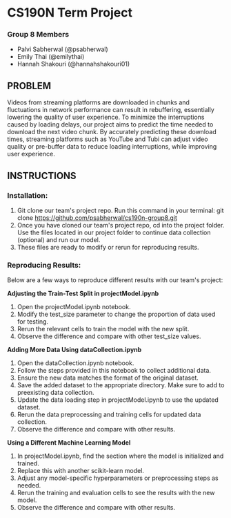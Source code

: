 # CS190N Term Project

### Group 8 Members
* Palvi Sabherwal (@psabherwal)
* Emily Thai (@emilythai)
* Hannah Shakouri (@hannahshakouri01)

## PROBLEM 
Videos from streaming platforms are downloaded in chunks and fluctuations in network performance can result in rebuffering, essentially lowering the quality of user experience. To minimize the interruptions caused by loading delays, our project aims to predict the time needed to download the next video chunk. By accurately predicting these download times, streaming platforms such as YouTube and Tubi can adjust video quality or pre-buffer data to reduce loading interruptions, while improving user experience. 

## INSTRUCTIONS

### Installation:
1. Git clone our team's project repo. Run this command in your terminal: git clone https://github.com/psabherwal/cs190n-group8.git
2. Once you have cloned our team's project repo, cd into the project folder. Use the files located in our project folder to continue data collection (optional) and run our model.
3. These files are ready to modify or rerun for reproducing results.

### Reproducing Results:
Below are a few ways to reproduce different results with our team's project:

**Adjusting the Train-Test Split in projectModel.ipynb**
1. Open the projectModel.ipynb notebook.
2. Modify the test_size parameter to change the proportion of data used for testing.
3. Rerun the relevant cells to train the model with the new split.
4. Observe the difference and compare with other test_size values.

**Adding More Data Using dataCollection.ipynb**
1. Open the dataCollection.ipynb notebook.
2. Follow the steps provided in this notebook to collect additional data.
3. Ensure the new data matches the format of the original dataset.
4. Save the added dataset to the appropriate directory. Make sure to add to preexisting data collection.
5. Update the data loading step in projectModel.ipynb to use the updated dataset.
6. Rerun the data preprocessing and training cells for updated data collection.
8. Observe the difference and compare with other results.

**Using a Different Machine Learning Model**
1. In projectModel.ipynb, find the section where the model is initialized and trained.
2. Replace this with another scikit-learn model.
3. Adjust any model-specific hyperparameters or preprocessing steps as needed.
4. Rerun the training and evaluation cells to see the results with the new model.
5. Observe the difference and compare with other results.
